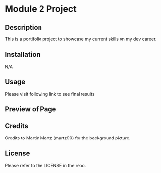 # Module 2 Project

## Description

This is a portifolio project to showcase my current skills on my dev career.

## Installation

N/A

## Usage

Please visit following link to see final results 



## Preview of Page





## Credits

Credits to Martin Martz (martz90) for the background picture.

## License

Please refer to the LICENSE in the repo.